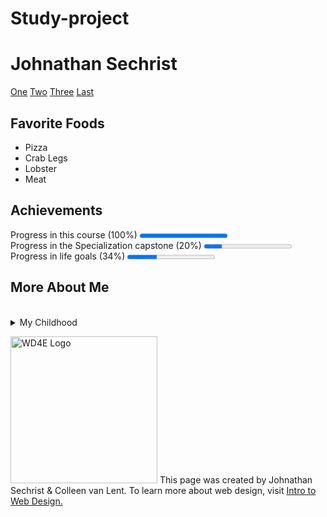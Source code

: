 # Study-project
<html lang="en">
<head>
    <meta charset="UTF-8">
</head>
<body>
    <h1>Johnathan Sechrist</h1>
    <a href="http://www.bing.com">One</a> <a href="http://www.bing.com">Two</a> <a href="http://www.bing.com">Three</a> <a href="http://www.bing.com">Last</a>
    <br>
    <h2>Favorite Foods</h2>
    	<ul>
    		<li>Pizza</li>
    		<li>Crab Legs</li>
    		<li>Lobster</li>
    		<li>Meat</li>
    	</ul>
    <h2>Achievements</h2>
    <label for="Course-Completion">Progress in this course (100%)</label>
    <progress id="Course-Completion" value="100" max="100"> 100% </progress>
    <br>
    <label for="Specialization-Completion">Progress in the Specialization capstone (20%)</label>
    <progress id="Specialization-Completion" value="20" max="100"> 20% </progress>
    <br>
    <label for="Life-Goal-Completion">Progress in life goals (34%)</label>
    <progress id="Life-Goal-Completion" value="34" max="100"> 34% </progress>
    <br>
    <h2>More About Me</h2>
    <br>
    <details>
    	<summary>My Childhood</summary>
    	<p> I spent the better part of my childhood in a tiny town in the middle of nowhere. I later moved to Oklahoma. But I miss home.</p>
    </details>
    <footer>
    	<p><img src="http://www.intro-webdesign.com/images/newlogo.png" alt="WD4E Logo" width="235"> This page was created by Johnathan Sechrist &amp; Colleen van Lent. To learn more about web design, visit <a href=" http://www.intro-webdesign.com">Intro to Web Design.</a></p>
    </footer>
</body>
</html>
